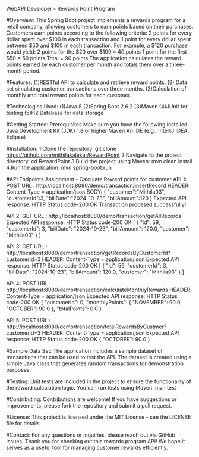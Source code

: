 WebAPI Developer - Rewards Point Program

#Overview:
This Spring Boot project implements a rewards program for a retail company, allowing customers to earn points based on their purchases. Customers earn points according to the following criteria:
2 points for every dollar spent over $100 in each transaction and 1 point for every dollar spent between $50 and $100 in each transaction.
For example, a $120 purchase would yield:
2 points for the $20 over $100 = 40 points
1 point for the first $50 = 50 points
Total = 90 points
The application calculates the reward points earned by each customer per month and totals them over a three-month period.

#Features:
(1)RESTful API to calculate and retrieve reward points.
(2).Data set simulating customer transactions over three months.
(3)Calculation of monthly and total reward points for each customer.

#Technologies Used:
(1)Java 8
(2)Spring Boot 2.6.2
(3)Maven
(4)JUnit for testing
(5)H2 Database for data storage

#Getting Started:
Prerequisites
Make sure you have the following installed:
Java Development Kit (JDK) 1.8 or higher
Maven
An IDE (e.g., IntelliJ IDEA, Eclipse)

#Installation:
1.Clone the repository: git clone https://github.com/mithilakalekar/RewardPoint
2.Navigate to the project directory: cd RewardPoint
3.Build the project using Maven: mvn clean install
4.Run the application: mvn spring-boot:run

#API Endpoints
Assignment - Calculate Reward points for customer
API 1: POST
URL : http://localhost:8080/demo/transaction/insertRecord
HEADER:  Content-Type = application/json
BODY:
{
  "customer":"Mithila03",
  "customerId":3,
  "billDate":"2024-10-23",
  "billAmount":120
}
Expected API response: HTTP Status code-200 OK
Transaction procesed successfully!

API 2: GET
URL : http://localhost:8080/demo/transaction/getAllRecords
Expected API response: HTTP Status code-200 OK
[
    {
        "id": 59,
        "customerId": 3,
        "billDate": "2024-10-23",
        "billAmount": 120.0,
        "customer": "Mithila03"
    }
]

API 3: GET
URL : http://localhost:8080/demo/transaction/getRecordsByCustomerId?customerId=3
HEADER:  Content-Type = application/json
Expected API response: HTTP Status code-200 OK
[
    {
        "id": 59,
        "customerId": 3,
        "billDate": "2024-10-23",
        "billAmount": 120.0,
        "customer": "Mithila03"
    }
]

API 4: POST
URL : http://localhost:8080/demo/transaction/calculateMonthlyRewards
HEADER:  Content-Type = application/json
Expected API response: HTTP Status code-200 OK
{
    "customerId": 0,
    "monthlyPoints": {
        "NOVEMBER": 90.0,
        "OCTOBER": 90.0
    },
    "totalPoints": 0.0
}

API 5: POST
URL : http://localhost:8080/demo/transaction/totalRewardsByCustmer?customerId=3
HEADER:  Content-Type = application/json
Expected API response: HTTP Status code-200 OK
{
    "OCTOBER": 90.0
}

#Sample Data Set:
The application includes a sample dataset of transactions that can be used to test the API. The dataset is created using a simple Java class that generates random transactions for demonstration purposes.

#Testing:
Unit tests are included in the project to ensure the functionality of the reward calculation logic. 
You can run tests using Maven: mvn test

#Contributing:
Contributions are welcome! If you have suggestions or improvements, please fork the repository and submit a pull request.

#License:
This project is licensed under the MIT License - see the LICENSE file for details.

#Contact:
For any questions or inquiries, please reach out via GitHub Issues. Thank you for checking out this rewards program API! We hope it serves as a useful tool for managing customer rewards efficiently.
